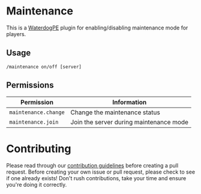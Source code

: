 # Maintenance
This is a [WaterdogPE](https://github.com/WaterdogPE/WaterdogPE) plugin for enabling/disabling maintenance mode for players.

## Usage
```
/maintenance on/off [server]
```
## Permissions
| Permission           | Information                             |
|----------------------|-----------------------------------------|
| `maintenance.change` | Change the maintenance status           |
| `maintenance.join`   | Join the server during maintenance mode |

# Contributing
Please read through our [contribution guidelines](/.github/CONTRIBUTING.md) before creating a pull request.
Before creating your own issue or pull request, please check to see if one already exists! Don't rush
contributions, take your time and ensure you're doing it correctly.